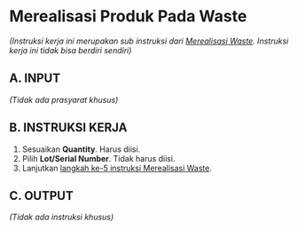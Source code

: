 # Merealisasi Produk Pada Waste

*(Instruksi kerja ini merupakan sub instruksi dari [Merealisasi Waste](./transfer.md). Instruksi kerja ini tidak bisa berdiri sendiri)*

## A. INPUT

*(Tidak ada prasyarat khusus)*

## B. INSTRUKSI KERJA

1. Sesuaikan **Quantity**. Harus diisi.
2. Pilih **Lot/Serial Number**. Tidak harus diisi.
3. Lanjutkan [langkah ke-5 instruksi Merealisasi Waste](./transfer.md#l5).

## C. OUTPUT

*(Tidak ada instruksi khusus)*
